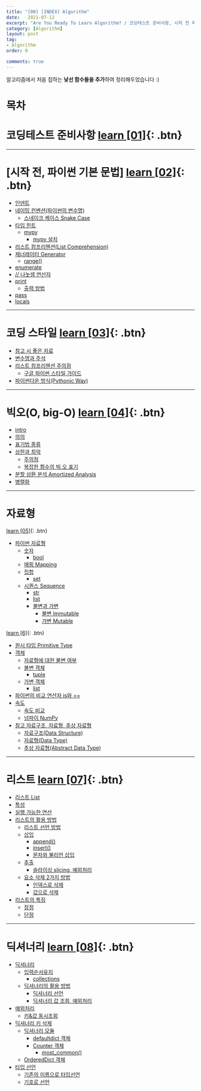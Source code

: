```yaml
---
title: "[00] [INDEX] Algorithm"
date:   2021-07-12
excerpt: "Are You Ready To Learn Algorithm? / 코딩테스트 준비사항, 시작 전 파이썬 기본 문법,코딩 스타일(파이썬 다운 방식/빅오(O, big-O)/ 자료형/ 리스트/ 딕셔너리 ) "
category: [Algorithm]
layout: post
tag:
- Algorithm
order: 0

comments: true
---
```


알고리즘에서 처음 접하는 **낯선 함수들을 추가**하여 정리해두었습니다 :)




# 목차

# 코딩테스트 준비사항 [learn [01]](https://yerimoh.github.io//CT1/){: .btn}


---


# [시작 전, 파이썬 기본 문법]  [learn [02]](https://yerimoh.github.io//Algo2/){: .btn}
  * [인덴트](#인덴트)
  * [네이밍 컨벤션(파이썬의 변수명)](#네이밍-컨벤션(파이썬의-변수명))
    + [스네이크 케이스 Snake Case](#스네이크-케이스-snake-case)
  * [타입 힌트](#타입-힌트)
    + [mypy](#mypy)
      - [mypy 설치](#mypy-설치)
  * [리스트 컴프리헨션(List Comprehension)](#리스트-컴프리헨션(List-Comprehension))
  * [제너레이터 Generator](#제너레이터-generator)
    + [range()](#range())
  * [enumerate](#enumerate)
  * [// 나눗셈 연산자](#//-나눗셈-연산자)
  * [print](#print)
    + [출력 방법](#출력-방법)
  * [pass](#pass)
  * [locals](#locals)

-----

# 코딩 스타일 [learn [03]](https://yerimoh.github.io//Algo3/){: .btn}

- [참고 시 좋은 자료](#참고-시-좋은-자료)
- [변수명과 주석](#변수명과-주석)
- [리스트 컴프리헨션 주의점](#리스트-컴프리헨션-주의점)
  * [구글 파이썬 스타일 가이드](#구글-파이썬-스타일-가이드)
- [파이썬다운 방식(Pythonic Way)](#파이썬다운-방식(Pythonic-Way))


---


# 빅오(O, big-O)   [learn [04]](https://yerimoh.github.io//Algo4/){: .btn}

- [intro](#intro)
- [의의](#의의)
- [표기법 종류](#표기법-종류)
- [상한과 최악](#상한과-최악)
  * [주의점](#주의점)
  * [복잡한 함수의 빅 오 표기](#복잡한-함수의-빅-오-표기)
- [분할 상환 분석 Amortized Analysis](#분할-상환-분석-amortized-analysis)
- [병렬화](#병렬화)

---

# 자료형  

[learn [05]](https://yerimoh.github.io//Algo5/){: .btn}

- [파이썬 자료형](#파이썬-자료형)
  * [숫자](#숫자)
    + [bool](#bool)
  * [매핑 Mapping](#매핑-mapping)
  * [집합](#집합)
    + [set](#set)
  * [시퀀스 Sequence](#시퀀스-sequence)
    + [str](#str)
    + [list](#list)
    + [불변과 가변](#불변과-가변)
      - [불변 Immutable](#불변-immutable)
      - [가변 Mutable](#가변-mutable)


[learn [6]](https://yerimoh.github.io//Algo6/){: .btn}

- [원시 타입 Primitive Type](#원시-타입-primitive-type)
- [객체](#객체)
  * [자료형에 대한 불변 여부](#자료형-대한-불변-여부)
  * [불변 객체](#불변-객체)
    + [tuple](#tuple)
  * [가변 객체](#가변-객체)
    + [list](#list-1)
- [파이썬의 비교 연산자 is와 ==](#파이썬의-비교-연산자-is와-==)
- [속도](#속도)
  * [속도 비교](#속도-비교)
  * [넘파이 NumPy](#넘파이-numpy)
- [참고 자료구조, 자료형, 추상 자료형](#참고-자료구조,-자료형,-추상-자료형)
  * [자료구조(Data Structure)](#자료구조(data-structure))
  * [자료형(Data Type)](#자료형(data-type))
  * [추상 자료형(Abstract Data Type)](#추상-자료형(abstract-data-type))


---

# 리스트    [learn [07]](https://yerimoh.github.io//Algo7/){: .btn}
- [리스트 List](#리스트-list)
- [특성](#특성)
- [실행 가능한 연산](#실행-가능한-연산)
- [리스트의 활용 방법](#리스트의-활용-방법)
  * [리스트 선언 방법](#리스트-선언-방법)
  * [삽입](#삽입)
    + [append()](#append())
    + [insert()](#insert())
    + [문자와 불리언 삽입](#문자와-불리언-삽입)
  * [추출](#추출)
    + [슬라이싱 slicing, 예외처리](#슬라이싱-slicing,-예외처리)
  * [요소 삭제 2가지 방법](#요소-삭제-2가지-방법)
    + [인덱스로 삭제](#인덱스로-삭제)
    + [값으로 삭제](#값으로-삭제)
- [리스트의 특징](#리스트의-특징)
  * [장점](#장점)
  * [단점](#단점)

----
 
# 딕셔너리     [learn [08]](https://yerimoh.github.io//Algo8/){: .btn}
- [딕셔너리](#딕셔너리)
  * [입력순서유지](#입력순서유지)
    + [collections](#collections)
  * [딕셔너리의 활용 방법](#딕셔너리의-활용-방법)
    + [딕셔너리 선언](#딕셔너리-선언)
    + [딕셔너리 값 조회, 예외처리](#딕셔너리-값-조회,-예외처리)
- [예외처리](#예외처리)
  * [키&값 동시조회](#키&값-동시조회)
- [딕셔너리 키 삭제](#딕셔너리-키-삭제)
  * [딕셔너리 모듈](#딕셔너리-모듈)
    + [defaultdict 객체](#defaultdict-객체)
    + [Counter 객체](#counter-객체)
      - [most_common()](#most-common--)
  * [OrderedDict 객체](#ordereddict-객체)
- [타입 선언](#타입-선언)
  * [기존의 이름으로 타입선언](#기존의-이름으로-타입선언)
  * [기호로 선언](#기호로-선언)


